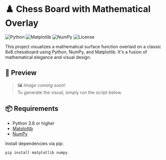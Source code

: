 # ♟️ Chess Board with Mathematical Overlay

![Python](https://img.shields.io/badge/Python-3.8%2B-blue.svg)
![Matplotlib](https://img.shields.io/badge/Matplotlib-3.x-orange)
![NumPy](https://img.shields.io/badge/NumPy-1.x-lightgrey)
![License](https://img.shields.io/badge/License-MIT-green.svg)

This project visualizes a mathematical surface function overlaid on a classic 8x8 chessboard using Python, NumPy, and Matplotlib. It's a fusion of mathematical elegance and visual design.

## 📸 Preview

> 🖼️ *Image coming soon!*  
> To generate the visual, simply run the script below.

## 📦 Requirements

- Python 3.8 or higher
- [Matplotlib](https://matplotlib.org/)
- [NumPy](https://numpy.org/)

Install dependencies via pip:

```bash
pip install matplotlib numpy
